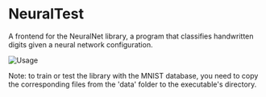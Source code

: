 # NeuralTest

A frontend for the NeuralNet library, a program that classifies handwritten digits given a neural network configuration.

![Usage](https://i.imgur.com/Gs0VqDe.png)

Note: to train or test the library with the MNIST database, you need to copy the corresponding files from the 'data' folder to the executable's directory.
